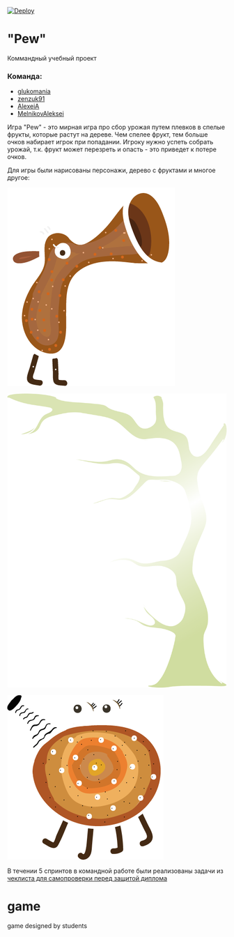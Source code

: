 [![Deploy](https://github.com/tbilisi-student-team/game/actions/workflows/deploy.yml/badge.svg)](https://github.com/tbilisi-student-team/game/actions/workflows/deploy.yml)
# "Pew"

Коммандный учебный проект

### Команда:

* [glukomania](https://github.com/glukomania)
* [zenzuk91](https://github.com/zenzuk91)
* [AlexeiA](https://github.com/AlexeiA)
* [MelnikovAleksei](https://github.com/MelnikovAleksei)

Игра "Pew" - это мирная игра про сбор урожая путем плевков в спелые фрукты, которые растут на дереве. Чем спелее фрукт, тем больше очков набирает игрок при попадании. Игроку нужно успеть собрать урожай, т.к. фрукт может перезреть и опасть - это приведет к потере очков. 

Для игры были нарисованы персонажи, дерево с фруктами и многое другое:

![персонаж из игры "Pew"](./public/buddy-1.png)

![дерево из игры "Pew"](./public/tree.png)

![персонаж из игры "Pew"](./public/buddy-2-otr.png)

В течении 5 спринтов в командной работе были реализованы задачи из [чеклиста для самопроверки перед защитой диплома](https://github.com/tbilisi-student-team/game/issues/98)

# game
game designed by students
